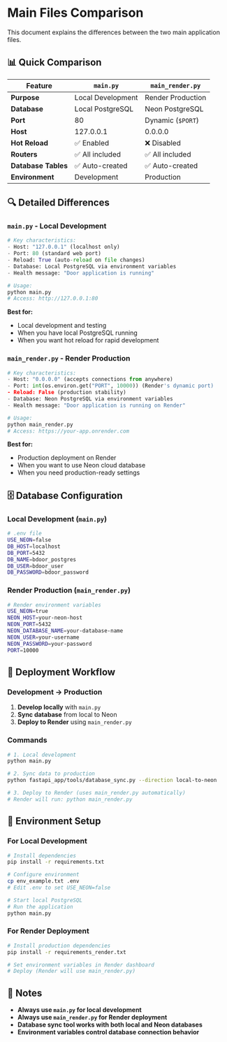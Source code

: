 # Main Files Comparison

This document explains the differences between the two main application files.

## 📊 Quick Comparison

| Feature | `main.py` | `main_render.py` |
|---------|-----------|------------------|
| **Purpose** | Local Development | Render Production |
| **Database** | Local PostgreSQL | Neon PostgreSQL |
| **Port** | 80 | Dynamic (`$PORT`) |
| **Host** | 127.0.0.1 | 0.0.0.0 |
| **Hot Reload** | ✅ Enabled | ❌ Disabled |
| **Routers** | ✅ All included | ✅ All included |
| **Database Tables** | ✅ Auto-created | ✅ Auto-created |
| **Environment** | Development | Production |

## 🔍 Detailed Differences

### `main.py` - Local Development

```python
# Key characteristics:
- Host: "127.0.0.1" (localhost only)
- Port: 80 (standard web port)
- Reload: True (auto-reload on file changes)
- Database: Local PostgreSQL via environment variables
- Health message: "Door application is running"

# Usage:
python main.py
# Access: http://127.0.0.1:80
```

**Best for:**
- Local development and testing
- When you have local PostgreSQL running
- When you want hot reload for rapid development

### `main_render.py` - Render Production

```python
# Key characteristics:
- Host: "0.0.0.0" (accepts connections from anywhere)
- Port: int(os.environ.get("PORT", 10000)) (Render's dynamic port)
- Reload: False (production stability)
- Database: Neon PostgreSQL via environment variables
- Health message: "Door application is running on Render"

# Usage:
python main_render.py
# Access: https://your-app.onrender.com
```

**Best for:**
- Production deployment on Render
- When you want to use Neon cloud database
- When you need production-ready settings


## 🗄️ Database Configuration

### Local Development (`main.py`)
```bash
# .env file
USE_NEON=false
DB_HOST=localhost
DB_PORT=5432
DB_NAME=bdoor_postgres
DB_USER=bdoor_user
DB_PASSWORD=bdoor_password
```

### Render Production (`main_render.py`)
```bash
# Render environment variables
USE_NEON=true
NEON_HOST=your-neon-host
NEON_PORT=5432
NEON_DATABASE_NAME=your-database-name
NEON_USER=your-username
NEON_PASSWORD=your-password
PORT=10000
```


## 🚀 Deployment Workflow

### Development → Production

1. **Develop locally** with `main.py`
2. **Sync database** from local to Neon
3. **Deploy to Render** using `main_render.py`

### Commands

```bash
# 1. Local development
python main.py

# 2. Sync data to production
python fastapi_app/tools/database_sync.py --direction local-to-neon

# 3. Deploy to Render (uses main_render.py automatically)
# Render will run: python main_render.py
```

## 🔧 Environment Setup

### For Local Development
```bash
# Install dependencies
pip install -r requirements.txt

# Configure environment
cp env_example.txt .env
# Edit .env to set USE_NEON=false

# Start local PostgreSQL
# Run the application
python main.py
```

### For Render Deployment
```bash
# Install production dependencies
pip install -r requirements_render.txt

# Set environment variables in Render dashboard
# Deploy (Render will use main_render.py)
```

## 📝 Notes

- **Always use `main.py` for local development**
- **Always use `main_render.py` for Render deployment**
- **Database sync tool works with both local and Neon databases**
- **Environment variables control database connection behavior**
